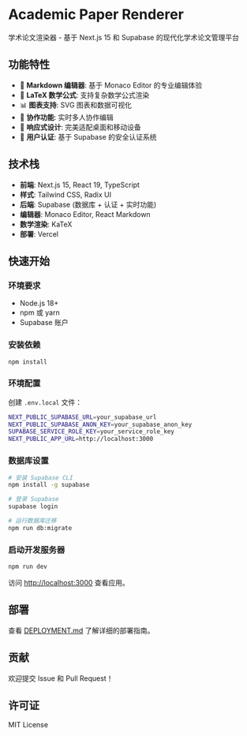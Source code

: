 # Academic Paper Renderer

学术论文渲染器 - 基于 Next.js 15 和 Supabase 的现代化学术论文管理平台

## 功能特性

- 📝 **Markdown 编辑器**: 基于 Monaco Editor 的专业编辑体验
- 🔬 **LaTeX 数学公式**: 支持复杂数学公式渲染
- 📊 **图表支持**: SVG 图表和数据可视化
- 👥 **协作功能**: 实时多人协作编辑
- 📱 **响应式设计**: 完美适配桌面和移动设备
- 🔐 **用户认证**: 基于 Supabase 的安全认证系统

## 技术栈

- **前端**: Next.js 15, React 19, TypeScript
- **样式**: Tailwind CSS, Radix UI
- **后端**: Supabase (数据库 + 认证 + 实时功能)
- **编辑器**: Monaco Editor, React Markdown
- **数学渲染**: KaTeX
- **部署**: Vercel

## 快速开始

### 环境要求

- Node.js 18+
- npm 或 yarn
- Supabase 账户

### 安装依赖

```bash
npm install
```

### 环境配置

创建 `.env.local` 文件：

```bash
NEXT_PUBLIC_SUPABASE_URL=your_supabase_url
NEXT_PUBLIC_SUPABASE_ANON_KEY=your_supabase_anon_key
SUPABASE_SERVICE_ROLE_KEY=your_service_role_key
NEXT_PUBLIC_APP_URL=http://localhost:3000
```

### 数据库设置

```bash
# 安装 Supabase CLI
npm install -g supabase

# 登录 Supabase
supabase login

# 运行数据库迁移
npm run db:migrate
```

### 启动开发服务器

```bash
npm run dev
```

访问 [http://localhost:3000](http://localhost:3000) 查看应用。

## 部署

查看 [DEPLOYMENT.md](./DEPLOYMENT.md) 了解详细的部署指南。

## 贡献

欢迎提交 Issue 和 Pull Request！

## 许可证

MIT License